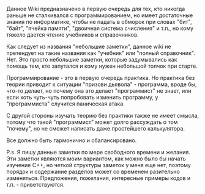 Данное Wiki предназначено в первую очередь для тех, кто никогда раньше не сталкивался с программированием, но имеет достаточные знания по информатике, чтобы не падать в обморок при словах "бит", "байт", "ячейка памяти", "двоичная система счисления" и т.п., но кому тяжело дается чтение учебников и справочников.

Как следует из названия "небольшие заметки", данное wiki не претендует на такие названия как "учебник" или "полный справочник". Нет. Это просто небольшие заметки, которые задумывались как помощь тем, кто запутался и кому нужен небольшой толчок при старте.

Программирование - это в первую очередь практика. Но практика без теории приводит к ситуации "призови дьявола" - программа, вроде бы, что-то делает, но почему она это делает "программист" не знает, или если хоть чуть-чуть попробовать изменить программу, у "программиста" случится паническая атака.

С другой стороны изучать теорию без практики также не имеет смысла, потому что такой "программист" может долго рассуждать о том "почему", но не сможет написать даже простейшего калькулятора.

Все должно быть гармонично и сбалансировано.

P.s. Я пишу данные заметки по мере свободного времени и желания. Эти заметки являются моим вариантом, как можно было бы начать изучение С++, но четкой структуры заметок у меня еще нет, поэтому порядок и содержание разделов может со временем разительно изменяться. Предложения, пожелания, интересные примеры кодов и т.п. - приветствуются. 
